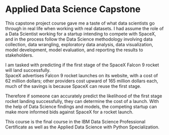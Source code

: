 # Applied Data Science Capstone
This capstone project course gave me a taste of what data scientists go through in real life when working with real datasets. 
I had assume the role of a Data Scientist working for a startup intending to compete with SpaceX, and in the process follow the Data Science methodology involving data collection, data wrangling, exploratory data analysis, data visualization, model development, model evaluation, and reporting the results to stakeholders.   

I am tasked with predicting if the first stage of the SpaceX Falcon 9 rocket will land successfully.  
SpaceX advertises Falcon 9 rocket launches on its website, with a cost of 62 million dollars; other providers cost upward of 165 million dollars each, much of the savings is because SpaceX can reuse the first stage. 

Therefore if someone can accurately predict the likelihood of the first stage rocket landing successfully, they can determine the cost of a launch. With the help of Data Science findings and models, the competing startup can make more informed bids against SpaceX for a rocket launch. 

This course is the final course in the IBM Data Science Professional Certificate as well as the Applied Data Science with Python Specialization.
